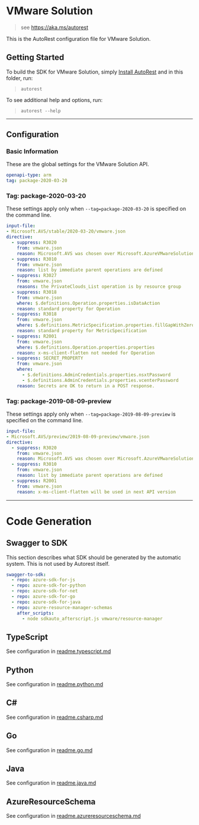 # VMware Solution

> see https://aka.ms/autorest

This is the AutoRest configuration file for VMware Solution.

## Getting Started
To build the SDK for VMware Solution, simply [Install AutoRest](https://aka.ms/autorest/install) and in this folder, run:

> `autorest`

To see additional help and options, run:

> `autorest --help`
---

## Configuration

### Basic Information
These are the global settings for the VMware Solution API.

``` yaml
openapi-type: arm
tag: package-2020-03-20
```

### Tag: package-2020-03-20

These settings apply only when `--tag=package-2020-03-20` is specified on the command line.

``` yaml $(tag) == 'package-2020-03-20'
input-file:
- Microsoft.AVS/stable/2020-03-20/vmware.json
directive:
  - suppress: R3020
    from: vmware.json
    reason: Microsoft.AVS was chosen over Microsoft.AzureVMwareSolution
  - suppress: R3010
    from: vmware.json
    reason: list by immediate parent operations are defined
  - suppress: R3027
    from: vmware.json
    reasons: the PrivateClouds_List operation is by resource group
  - suppress: R3018
    from: vmware.json
    where: $.definitions.Operation.properties.isDataAction
    reason: standard property for Operation
  - suppress: R3018
    from: vmware.json
    where: $.definitions.MetricSpecification.properties.fillGapWithZero
    reason: standard property for MetricSpecification
  - suppress: R2001
    from: vmware.json
    where: $.definitions.Operation.properties.properties
    reason: x-ms-client-flatten not needed for Operation
  - suppress: SECRET_PROPERTY
    from: vmware.json
    where:
      - $.definitions.AdminCredentials.properties.nsxtPassword
      - $.definitions.AdminCredentials.properties.vcenterPassword
    reason: Secrets are OK to return in a POST response.
```

### Tag: package-2019-08-09-preview

These settings apply only when `--tag=package-2019-08-09-preview` is specified on the command line.

``` yaml $(tag) == 'package-2019-08-09-preview'
input-file:
- Microsoft.AVS/preview/2019-08-09-preview/vmware.json
directive:
  - suppress: R3020
    from: vmware.json
    reason: Microsoft.AVS was chosen over Microsoft.AzureVMwareSolution
  - suppress: R3010
    from: vmware.json
    reason: list by immediate parent operations are defined
  - suppress: R2001
    from: vmware.json
    reason: x-ms-client-flatten will be used in next API version
```

---
# Code Generation

## Swagger to SDK

This section describes what SDK should be generated by the automatic system.
This is not used by Autorest itself.

``` yaml $(swagger-to-sdk)
swagger-to-sdk:
  - repo: azure-sdk-for-js
  - repo: azure-sdk-for-python
  - repo: azure-sdk-for-net
  - repo: azure-sdk-for-go
  - repo: azure-sdk-for-java
  - repo: azure-resource-manager-schemas
    after_scripts:
      - node sdkauto_afterscript.js vmware/resource-manager
```

## TypeScript

See configuration in [readme.typescript.md](./readme.typescript.md)

## Python

See configuration in [readme.python.md](./readme.python.md)

## C#

See configuration in [readme.csharp.md](./readme.csharp.md)

## Go

See configuration in [readme.go.md](./readme.go.md)

## Java

See configuration in [readme.java.md](./readme.java.md)

## AzureResourceSchema

See configuration in [readme.azureresourceschema.md](./readme.azureresourceschema.md)

